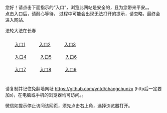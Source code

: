 您好！请点击下面指示的“入口”，浏览此网站是安全的，且为您带来平安。。 <br/>
点击入口后，请耐心等待， 过程中可能会出现无法打开的提示，请忽略，最终会进入网站. </br>

法轮大法在长春<br/>
<div style="padding:10px"><a style="margin:20px" target="_blank" href="https://d18bntygeyir39.cloudfront.net/2Qpsp?lpcpohj" id="ccLink1" rel="nofollow">入口1</a> <a target="_blank" style="margin:20px" href="https://d299ji4fbnjwie.cloudfront.net/2Qpsp?xbqnzmh" id="ccLink2" rel="nofollow">入口2</a> <a style="margin:20px" target="_blank" href="https://d3epfblcsbxunj.cloudfront.net/2Qpsp?kditnrd" id="ccLink3" rel="nofollow">入口3</a></div>

<div style="padding:10px" ><a style="margin:20px" target="_blank" href="https://d18bntygeyir39.cloudfront.net/2Qpsp?lpcpohj" id="ccLink4" rel="nofollow">入口4</a> <a style="margin:20px" href="https://d299ji4fbnjwie.cloudfront.net/2Qpsp?xbqnzmh" target="_blank" id="ccLink5" rel="nofollow">入口5</a> <a style="margin:20px" href="https://d3epfblcsbxunj.cloudfront.net/2Qpsp?kditnrd" target="_blank" id="ccLink6" rel="nofollow">入口6</a></div>

<div style="padding:10px"><a style="margin:20px" target="_blank" href="https://d18bntygeyir39.cloudfront.net/2Qpsp?lpcpohj" id="ccLink7" rel="nofollow">入口7</a> <a style="margin:20px" href="https://d299ji4fbnjwie.cloudfront.net/2Qpsp?xbqnzmh" target="_blank" id="ccLink8" rel="nofollow">入口8</a> <a style="margin:20px" target="_blank" href="https://d3epfblcsbxunj.cloudfront.net/2Qpsp?kditnrd" id="ccLink9" rel="nofollow">入口9</a></div>

<br/>



请复制并记住免翻墙网址 https://github.com/yntd/changchunzx (http后一定要加s)，在电脑或手机的浏览器均可访问。。<br/>

微信如提示停止访问该网页，须先点击右上角，选择浏览器打开。
